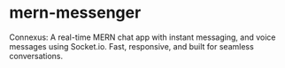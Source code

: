 # mern-messenger
Connexus: A real-time MERN chat app with instant messaging, and voice messages using Socket.io. Fast, responsive, and built for seamless conversations.
